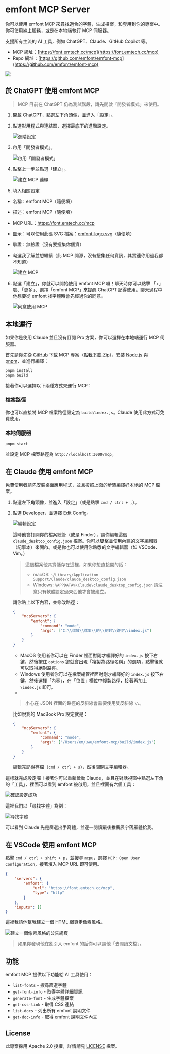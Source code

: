# emfont MCP Server

你可以使用 emfont MCP 來尋找適合的字體，生成檔案，和套用到你的專案中。你可使用線上服務，或是在本地端執行 MCP 伺服器。

支援所有主流的 AI 工具，例如 ChatGPT、Claude、GitHub Copilot 等。

-   MCP 網址：[https://font.emtech.cc/mcp](https://font.emtech.cc/mcp)
-   Repo 網址：[https://github.com/emfont/emfont-mcp](https://github.com/emfont/emfont-mcp)

![](https://font.emtech.cc/docs/mcp/gpt-usage.webp)

## 於 ChatGPT 使用 emfont MCP

> MCP 目前在 ChatGPT 仍為測試階段，請先開啟「開發者模式」來使用。

1. 開啟 ChatGPT，點選左下角頭像，並進入「設定」。
2. 點選影用程式與連結器，選擇最底下的進階設定。

    ![進階設定](https://font.emtech.cc/docs/mcp/gpt-advanced.webp)

3. 啟用「開發者模式」。

    ![啟用「開發者模式」](https://font.emtech.cc/docs/mcp/gpt-dev.webp)

4. 點擊上一步並點選「建立」。

    ![建立 MCP 連線](https://font.emtech.cc/docs/mcp/gpt-new.webp)

5. 填入相關設定

-   名稱：emfont MCP（隨便填）
-   描述：emfont MCP（隨便填）
-   MCP URL：https://font.emtech.cc/mcp
-   圖示：可以使用此張 SVG 檔案：[emfont-logo.svg](https://font.emtech.cc/static/img/logo/favicon.svg)（隨便填）
-   驗證：無驗證（沒有要搜集你個資）
-   勾選我了解並想繼續（此 MCP 開源，沒有搜集任何資訊，其實連你用過我都不知道）

    ![建立 MCP](https://font.emtech.cc/docs/mcp/gpt-create.webp)

6. 點選「建立」，你就可以開始使用 emfont MCP 囉！聊天時你可以點擊 「+」 號、「更多」、選擇「emfont MCP」來提醒 ChatGPT 記得使用。聊天過程中他想要從 emfont 找字體時會先經過你的同意。

    ![同意使用 MCP](https://font.emtech.cc/docs/mcp/gpt-agree.webp)

## 本地運行

如果你是使用 Claude 並且沒有訂閱 Pro 方案，你可以選擇在本地端運行 MCP 伺服器。

首先請你先從 [GitHub](https://github.com/emfont/emfont-mcp) 下載 MCP 專案（[點我下載 Zip](https://github.com/emfont/emfont-mcp/archive/refs/heads/main.zip)），安裝 [Node.js](https://nodejs.org/) 與 [pnpm](https://pnpm.io/zh-TW/installation)，並進行編譯：

```bash
pnpm install
pnpm build
```

接著你可以選擇以下兩種方式來運行 MCP：

### 檔案路徑

你也可以直接將 MCP 檔案路徑設定為 `build/index.js`。Claude 使用此方式可免費使用。

### 本地伺服器

```bash
pnpm start
```

並設定 MCP 檔案路徑為 `http://localhost:3000/mcp`。

## 在 Claude 使用 emfont MCP

免費使用者請先安裝桌面應用程式，並且按照上面的步驟編譯好本地的 MCP 檔案。

1. 點選左下角頭像，並進入「設定」（或是點擊 `cmd / ctrl + ,`）。
2. 點選 Developer，並選擇 Edit Config。

    ![編輯設定](https://font.emtech.cc/docs/mcp/claude-edit.webp)

    這時他會打開你的檔案總管（或是 Finder），請你編輯這個 `claude_desktop_config.json` 檔案。你可以雙擊並使用內建的文字編輯器（記事本）來開啟。或是你也可以使用你熟悉的文字編輯器（如 VSCode、Vim。）

    > 這個檔案他其實儲存在這裡，如果你想直接開的話：
    >
    > - macOS: `~/Library/Application Support/Claude/claude_desktop_config.json`
    > - Windows: `%APPDATA%\Claude\claude_desktop_config.json`
    >   請注意只有軟體設定過東西他才會被建立。

    請你貼上以下內容，並修改路徑：

    ```json
    {
        "mcpServers": {
            "emfont": {
                "command": "node",
                "args": ["C:\\你放\\檔案\\的\\絕對\\路徑\\index.js"]
            }
        }
    }
    ```

    - MacOS 使用者你可以在 Finder 裡面對剛才編譯好的 `index.js` 按下右鍵，然後按住 `options` 鍵就會出現「複製為路徑名稱」的選項，點擊後就可以取得絕對路徑。
    - Windows 使用者你可以在檔案總管裡面對剛才編譯好的 `index.js` 按下右鍵，然後選擇「內容」，在「位置」欄位中複製路徑，接著再加上 `\index.js` 即可。
    -

    > 小心在 JSON 裡面的路徑的反斜線會需要使用雙反斜線 `\\`。

    比如說我的 MacBook Pro 設定就是：

    ```json
    {
        "mcpServers": {
            "emfont": {
                "command": "node",
                "args": ["/Users/em/uwu/emfont-mcp/build/index.js"]
            }
        }
    }
    ```

    編輯完記得存檔（`cmd / ctrl + s`），然後關閉文字編輯器。

這樣就完成設定囉！接著你可以重新啟動 Claude，並且在對話視窗中點選左下角的「工具」，裡面可以看到 emfont 被啟用，並且裡面有六個工具：

![確認設定成功](https://font.emtech.cc/docs/mcp/claude-check.webp)

這裡我們以「尋找字體」為例：

![尋找字體](https://font.emtech.cc/docs/mcp/claude-use.webp)

可以看到 Claude 先是篩選出手寫體，並逐一閱讀最後推薦辰宇落雁體給我。

## 在 VSCode 使用 emfont MCP

點擊 `cmd / ctrl + shift + p`，並搜尋 `mcpu`，選擇 `MCP: Open User Configuration`，接著填入 MCP URL 即可使用。

```json
{
    "servers": {
        "emfont": {
            "url": "https://font.emtech.cc/mcp",
            "type": "http"
        }
    },
    "inputs": []
}
```

這裡我請他幫我建立一個 HTML 網頁走像素風格。

![建立一個像素風格的公告網頁](https://font.emtech.cc/docs/mcp/code.webp)

> 如果你發現他在亂引入 emfont 的話你可以請他「去閱讀文檔」。

## 功能

emfont MCP 提供以下功能給 AI 工具使用：

-   `list-fonts` - 搜尋篩選字體
-   `get-font-info` - 取得字體詳細資訊
-   `generate-font` - 生成字體檔案
-   `get-css-link` - 取得 CSS 連結
-   `list-docs` - 列出所有 emfont 說明文件
-   `get-doc-info` - 取得 emfont 說明文件內文

## License

此專案採用 Apache 2.0 授權，詳情請見 [LICENSE](LICENSE) 檔案。
